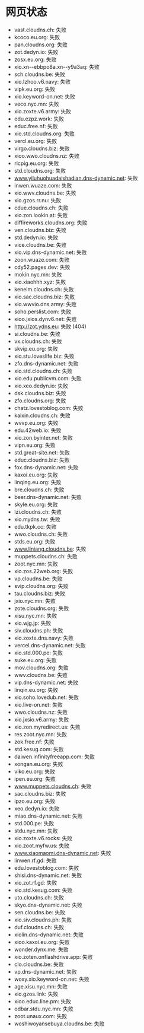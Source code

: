 # 网页状态
- vast.cloudns.ch: 失败
- kcoco.eu.org: 失败
- pan.cloudns.org: 失败
- zot.dedyn.io: 失败
- zosx.eu.org: 失败
- xio.xn--ebbpo8a.xn--y9a3aq: 失败
- sch.cloudns.be: 失败
- xio.lzhoo.v6.navy: 失败
- vipk.eu.org: 失败
- xio.keyword-on.net: 失败
- veco.nyc.mn: 失败
- xio.zoxte.v6.army: 失败
- edu.ezpz.work: 失败
- educ.free.nf: 失败
- xio.std.cloudns.org: 失败
- vercl.eu.org: 失败
- virgo.cloudns.biz: 失败
- xioo.wwo.cloudns.nz: 失败
- ricpig.eu.org: 失败
- std.cloudns.org: 失败
- www.yiluhuohuadaishadian.dns-dynamic.net: 失败
- inwen.wuaze.com: 失败
- xio.wwv.cloudns.be: 失败
- xio.gzos.rr.nu: 失败
- cdue.cloudns.ch: 失败
- xio.zon.lookin.at: 失败
- diffireworks.cloudns.org: 失败
- ven.cloudns.biz: 失败
- std.dedyn.io: 失败
- vice.cloudns.be: 失败
- xio.vip.dns-dynamic.net: 失败
- zoon.wuaze.com: 失败
- cdy52.pages.dev: 失败
- mokin.nyc.mn: 失败
- xio.xiaohhh.xyz: 失败
- kenelm.cloudns.ch: 失败
- xio.sac.cloudns.biz: 失败
- xio.wwvio.dns.army: 失败
- soho.perslist.com: 失败
- xioo.jxios.dynv6.net: 失败
- http://zot.ydns.eu: 失败 (404)
- si.cloudns.be: 失败
- vx.cloudns.ch: 失败
- skvip.eu.org: 失败
- xio.stu.loveslife.biz: 失败
- zfo.dns-dynamic.net: 失败
- xio.std.cloudns.ch: 失败
- xio.edu.publicvm.com: 失败
- xio.xeo.dedyn.io: 失败
- dsk.cloudns.biz: 失败
- zfo.cloudns.org: 失败
- chatz.lovestoblog.com: 失败
- kaixin.cloudns.ch: 失败
- wvvp.eu.org: 失败
- edu.42web.io: 失败
- xio.zon.byinter.net: 失败
- vipn.eu.org: 失败
- std.great-site.net: 失败
- educ.cloudns.biz: 失败
- fox.dns-dynamic.net: 失败
- kaxoi.eu.org: 失败
- linqing.eu.org: 失败
- bre.cloudns.ch: 失败
- beer.dns-dynamic.net: 失败
- skyle.eu.org: 失败
- lzi.cloudns.ch: 失败
- xio.mydns.tw: 失败
- edu.tkpk.cc: 失败
- wwo.cloudns.ch: 失败
- stds.eu.org: 失败
- www.liniang.cloudns.be: 失败
- muppets.cloudns.ch: 失败
- zoot.nyc.mn: 失败
- xio.zos.22web.org: 失败
- vp.cloudns.be: 失败
- svip.cloudns.org: 失败
- tau.cloudns.biz: 失败
- jxio.nyc.mn: 失败
- zote.cloudns.org: 失败
- xisu.nyc.mn: 失败
- xio.wjg.jp: 失败
- siv.cloudns.ph: 失败
- xio.zoxte.dns.navy: 失败
- vercel.dns-dynamic.net: 失败
- xio.std.000.pe: 失败
- suke.eu.org: 失败
- mov.cloudns.org: 失败
- wwv.cloudns.be: 失败
- vip.dns-dynamic.net: 失败
- linqin.eu.org: 失败
- xio.soho.lovedub.net: 失败
- xio.live-on.net: 失败
- wwo.cloudns.nz: 失败
- xio.jxsio.v6.army: 失败
- xio.zon.myredirect.us: 失败
- res.zoot.nyc.mn: 失败
- zok.free.nf: 失败
- std.kesug.com: 失败
- daiwen.infinityfreeapp.com: 失败
- xongan.eu.org: 失败
- viko.eu.org: 失败
- ipen.eu.org: 失败
- www.muppets.cloudns.ch: 失败
- sac.cloudns.biz: 失败
- ipzo.eu.org: 失败
- xeo.dedyn.io: 失败
- miao.dns-dynamic.net: 失败
- std.000.pe: 失败
- stdu.nyc.mn: 失败
- xio.zoxte.v6.rocks: 失败
- xio.zoot.myfw.us: 失败
- www.xiaomaomi.dns-dynamic.net: 失败
- linwen.rf.gd: 失败
- edu.lovestoblog.com: 失败
- shisi.dns-dynamic.net: 失败
- xio.zot.rf.gd: 失败
- xio.std.kesug.com: 失败
- uto.cloudns.ch: 失败
- skyo.dns-dynamic.net: 失败
- sen.cloudns.be: 失败
- xio.siv.cloudns.ph: 失败
- duf.cloudns.ch: 失败
- xiolin.dns-dynamic.net: 失败
- xioo.kaxoi.eu.org: 失败
- wonder.dynx.me: 失败
- xio.zoten.onflashdrive.app: 失败
- clo.cloudns.be: 失败
- vp.dns-dynamic.net: 失败
- woxy.xio.keyword-on.net: 失败
- age.xisu.nyc.mn: 失败
- xio.gzos.link: 失败
- xioo.educ.line.pm: 失败
- odbar.stdu.nyc.mn: 失败
- zoot.unaux.com: 失败
- woshiwoyansebuya.cloudns.be: 失败
